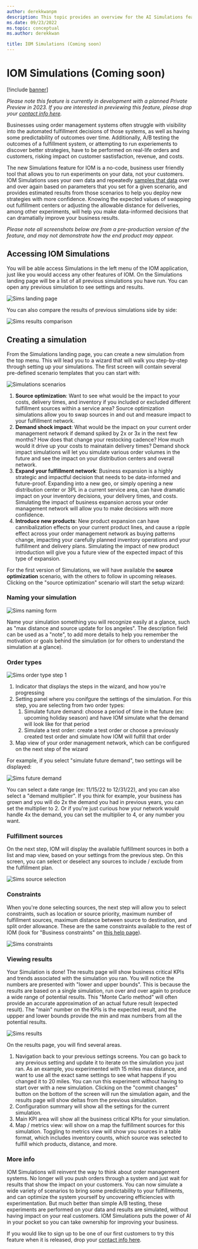 ```yaml
---
author: derekkwanpm
description: This topic provides an overview for the AI Simulations feature for IOM.
ms.date: 09/23/2022
ms.topic: conceptual
ms.author: derekkwan

title: IOM Simulations (Coming soon)
---
```



# IOM Simulations (Coming soon)

[!include [banner](includes/banner.md)]

*Please note this feature is currently in development with a planned Private Preview in 2023. If you are interested in previewing this feature, please drop your [contact info here](https://forms.office.com/Pages/ResponsePage.aspx?id=v4j5cvGGr0GRqy180BHbR7PfTHWf5-FKvJrqC3rlH_NUMENXVVdFWlNKWEtDR082NEFVVE5VRjVZTi4u).*

Businesses using order management systems often struggle with visibility into the automated fulfillment decisions of those systems, as well as having some predictability of outcomes over time. Additionally, A/B testing the outcomes of a fulfillment system, or attempting to run experiements to discover better strategies, have to be performed on real-life orders and customers, risking impact on customer sastisfaction, revenue, and costs.

The new Simulations feature for IOM is a no-code, business user friendly tool that allows you to run experiments on your data, not your customers. IOM Simulations uses your own data and repeatedly [samples that data](https://en.wikipedia.org/wiki/Monte_Carlo_method) over and over again based on parameters that you set for a given scenario, and provides estimated results from those scenarios to help you deploy new strategies with more confidence. Knowing the expected values of swapping out fulfillment centers or adjusting the allowable distance for deliveries, among other experiments, will help you make data-informed decisions that can dramatially improve your business results.

*Please note all screenshots below are from a pre-production version of the feature, and may not demonstrate how the end product may appear.*

## Accessing IOM Simulations

You will be able access Simulations in the left menu of the IOM application, just like you would access any other features of IOM. On the Simulations landing page will be a list of all previous simulations you have run. You can open any previous simulation to see settings and results.

![Sims landing page](/topics/media/sims_landing.png)

You can also compare the results of previous simulations side by side:

![Sims results comparison](/topics/media/sims_compare.png)

## Creating a simulation

From the Simulations landing page, you can create a new simulation from the top menu. This will lead you to a wizard that will walk you step-by-step through setting up your simulations. The first screen will contain several pre-defined scenario templates that you can start with:

![Simulations scenarios](/topics/media/sims_scenarios.png)

1. **Source optimization**: Want to see what would be the impact to your costs, delivery times, and inventory if you included or excluded different fulfillment sources within a service area? Source optimization simulations allow you to swap sources in and out and measure impact to your fulfillment network. 
2. **Demand shock impact**: What would be the impact on your current order management network if demand spiked by 2x or 3x in the next few months? How does that change your restocking cadence? How much would it drive up your costs to mainatain delivery times? Demand shock impact simulations will let you simulate various order volumes in the future and see the impact on your distribution centers and overall network. 
3. **Expand your fulfillment network**: Business expansion is a highly strategic and impactful decision that needs to be data-informed and future-proof. Expanding into a new geo, or simply opening a new distribution center or 3PL in a current service area, can have dramatic impact on your inventory decisions, your delivery times, and costs. Simulating the impact of business expansion across your order management network will allow you to make decisions with more confidence.  
4. **Introduce new products**: New product expansion can have cannibalization effects on your current product lines, and cause a ripple effect across your order management network as buying patterns change, impacting your carefully planned inventory operations and your fulfillment and delivery plans. Simulating the impact of new product introduction will give you a future view of the expected impact of this type of expansion. 

For the first version of Simulations, we will have available the **source optimization** scenario, with the others to follow in upcoming releases. Clicking on the "source optimization" scenario will start the setup wizard:

### Naming your simulation

![Sims naming form](/topics/media/sim_name.png)

Name your simulation something you will recognize easily at a glance, such as "max distance and source update for los angeles". The description field can be used as a "note", to add more details to help you remember the motivation or goals behind the simulation (or for others to understand the simulation at a glance). 

### Order types

![Sims order type step 1](/topics/media/sims_order_type1.png)

1. Indicator that displays the steps in the wizard, and how you're progressing
2. Setting panel where you conifgure the settings of the simulation. For this step, you are selecting from two order types: 
    1. Simulate future demand: choose a period of time in the future (ex: upcoming holiday season) and have IOM simulate what the demand will look like for that period
    2. Simulate a test order: create a test order or choose a previously created test order and simulate how IOM will fulfill that order
3. Map view of your order management network, which can be configured on the next step of the wizard 

For example, if you select "simulate future demand", two settings will be displayed:

![Sims future demand](/topics/media/sims_future_demand.png)

You can select a date range (ex: 11/15/22 to 12/31/22), and you can also select a "demand multiplier". If you think for example, your business has grown and you will do 2x the demand you had in previous years, you can set the multiplier to 2. Or if you're just curious how your network would handle 4x the demand, you can set the multiplier to 4, or any number you want.

### Fulfillment sources

On the next step, IOM will display the available fulfillment sources in both a list and map view, based on your settings from the previous step. On this screen, you can select or deselect any sources to include / exclude from the fulfillment plan.

![Sims source selection](/topics/media/sims_sources.png)

### Constraints

When you're done selecting sources, the next step will allow you to select constraints, such as location or source priority, maximum number of fulfillment sources, maximum distance between source to destination, and split order allowance. These are the same constraints available to the rest of IOM (look for "Business constraints" on [this help page](https://learn.microsoft.com/dynamics365/intelligent-order-management/ifo)). 

![Sims constraints](/topics/media/sims_constraints.png)

### Viewing results

Your Simulation is done! The results page will show business critical KPIs and trends associated with the simulation you ran. You will notice the numbers are presented with "lower and upper bounds". This is because the results are based on a single simulation, run over and over again to produce a wide range of potential results. This "Monte Carlo method" will often provide an accurate approximation of an actual future result (expected result). The "main" number on the KPIs is the expected result, and the uppper and lower bounds provide the min and max numbers from all the potential results. 

![Sims results](/topics/media/sims_results.png)

On the results page, you will find several areas.

1. Navigation back to your previous settings screens. You can go back to any previous setting and update it to iterate on the simulation you just ran. As an example, you experimented with 15 miles max distance, and want to use all the exact same settings to see what happens if you changed it to 20 miles. You can run this experiment without having to start over with a new simulation. Clicking on the "commit changes" button on the bottom of the screen will run the simulation again, and the results page will show deltas from the previous simulation.
2. Configuration summary will show all the settings for the current simulation.
3. Main KPI area will show all the business critical KPIs for your simulation.
4. Map / metrics view: will show on a map the fulfillment sources for this simulation. Toggling to metrics view will show you sources in a table format, which includes inventory counts, which source was selected to fulfill which products, distance, and more.

### More info

IOM Simulations will reinvent the way to think about order management systems. No longer will you push orders through a system and just wait for results that show the impact on your customers. You can now simulate a wide variety of scenarios to bring some predictability to your fulfillments, and can optimize the system yourself by uncovering efficiencies with experimentation. But much better than simple A/B testing, these experiments are performed on your data and results are simulated, without having impact on your real customers. IOM Simulations puts the power of AI in your pocket so you can take ownership for improving your business.

If you would like to sign up to be one of our first customers to try this feature when it is released, drop your [contact info here](https://forms.office.com/Pages/ResponsePage.aspx?id=v4j5cvGGr0GRqy180BHbR7PfTHWf5-FKvJrqC3rlH_NUMENXVVdFWlNKWEtDR082NEFVVE5VRjVZTi4u).



